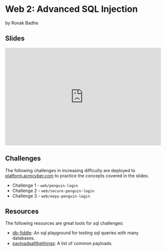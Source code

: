 # Web 2: Advanced SQL Injection

by Ronak Badhe

## Slides

<iframe src="https://docs.google.com/presentation/d/e/2PACX-1vSrVDIfGB5B3tdB3w5VRJBax9x8D-Aoxywzv3PG4NiMhnXCPkqVzPxSSYs62tbjaBqVzuKZQgQSoeCn/embed?start=false&loop=false&delayms=3000" frameborder="0" width="100%" style="aspect-ratio: 16 / 10;" allowfullscreen="true" mozallowfullscreen="true" webkitallowfullscreen="true"></iframe>

## Challenges

The following challenges in increasing difficulty are deployed to [platform.acmcyber.com](https://platform.acmcyber.com) to practice the concepts covered in the slides.

- Challenge 1 - `web/penguin-login`
- Challenge 2 - `web/secure-penguin-login`
- Challenge 3 - `web/eepy-penguin-login`

## Resources

The following resources are great tools for sql challenges:

- [db-fiddle](https://www.db-fiddle.com/): An sql playground for testing sql queries with many databases.
- [payloadsallthethings](https://github.com/swisskyrepo/PayloadsAllTheThings/tree/master/SQL%20Injection): A list of common payloads.

